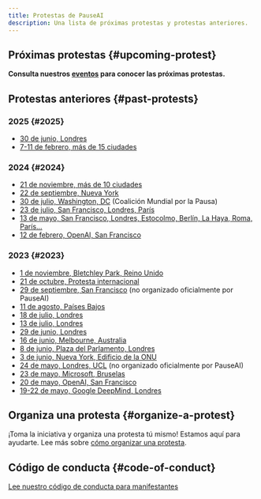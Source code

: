 ```yaml
---
title: Protestas de PauseAI
description: Una lista de próximas protestas y protestas anteriores.
---
```


## Próximas protestas {#upcoming-protest}

**Consulta nuestros [eventos](/events) para conocer las próximas protestas.**

## Protestas anteriores {#past-protests}

### 2025 {#2025}

- [30 de junio, Londres](https://pauseai.info/deepmind-protest-2025)
- [7-11 de febrero, más de 15 ciudades](/2025-febrero)

### 2024 {#2024}

- [21 de noviembre, más de 10 ciudades](/2024-noviembre)
- [22 de septiembre, Nueva York](https://www.eventbrite.com/e/pauseai-nyc-summit-of-the-future-protest-tickets-905766862067)
- [30 de julio, Washington, DC](https://www.facebook.com/events/2528518090675538) (Coalición Mundial por la Pausa)
- [23 de julio, San Francisco, Londres, París](https://x.com/PauseAI/status/1816550279095238711)
- [13 de mayo, San Francisco, Londres, Estocolmo, Berlín, La Haya, Roma, París...](/2024-mayo)
- [12 de febrero, OpenAI, San Francisco](/2024-febrero)

### 2023 {#2023}

- [1 de noviembre, Bletchley Park, Reino Unido](/2023-noviembre-uk)
- [21 de octubre, Protesta internacional](/2023-oct)
- [29 de septiembre, San Francisco](https://metaprotest.org/) (no organizado oficialmente por PauseAI)
- [11 de agosto, Países Bajos](/2023-agosto-nl)
- [18 de julio, Londres](/2023-julio-londres-18)
- [13 de julio, Londres](/2023-julio-londres-13)
- [29 de junio, Londres](/2023-junio-londres-oficina-para-ia)
- [16 de junio, Melbourne, Australia](/2023-junio-melbourne)
- [8 de junio, Plaza del Parlamento, Londres](/2023-junio-londres)
- [3 de junio, Nueva York, Edificio de la ONU](/nyc-un-vigil)
- [24 de mayo, Londres, UCL](https://twitter.com/GFuterman/status/1660648998863028230?s=20) (no organizado oficialmente por PauseAI)
- [23 de mayo, Microsoft, Bruselas](/brussels-microsoft-protest)
- [20 de mayo, OpenAI, San Francisco](/openai-protest)
- [19-22 de mayo, Google DeepMind, Londres](/2023-mayo-deepmind-londres)

## Organiza una protesta {#organize-a-protest}

¡Toma la iniciativa y organiza una protesta tú mismo!
Estamos aquí para ayudarte.
Lee más sobre [cómo organizar una protesta](/organizing-a-protest).

## Código de conducta {#code-of-conduct}

[Lee nuestro código de conducta para manifestantes](/protesters-code-of-conduct)
